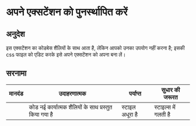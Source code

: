 # अपने एक्सटेंशन को पुनर्स्थापित करें

## अनुदेश

इस एक्सटेंशन का कोडबेस शैलियों के साथ आता है, लेकिन आपको उनका उपयोग नहीं करना है; इसकी css फाइल को एडिट करके इसे अपने एक्सटेंशन को अपना बना लें।

## सरनामा

| मानदंड | उदाहरणात्मक                                           | पर्याप्त        | सुधार की जरूरत       |
| ------ | ----------------------------------------------------- | --------------- | -------------------- |
|        | कोड नई कार्यात्मक शैलियों के साथ प्रस्तुत किया गया है | स्टाइल अधूरा है | स्टाइल्स में गलती है |
